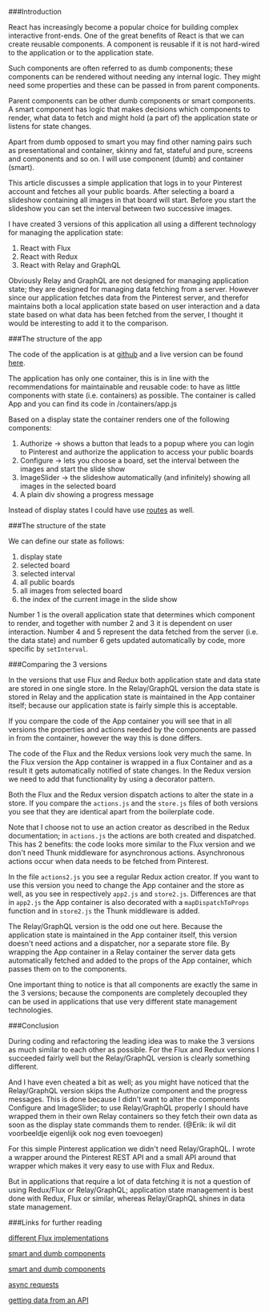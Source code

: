 ###Introduction

React has increasingly become a popular choice for building complex interactive front-ends. One of the great benefits of React is that we can create reusable components. A component is reusable if it is not hard-wired to the application or to the application state.

Such components are often referred to as dumb components; these components can be rendered without needing any internal logic. They might need some properties and these can be passed in from parent components.

Parent components can be other dumb components or smart components. A smart component has logic that makes decisions which components to render, what data to fetch and might hold (a part of) the application state or listens for state changes.

Apart from dumb opposed to smart you may find other naming pairs such as presentational and container, skinny and fat, stateful and pure, screens and components and so on. I will use component (dumb) and container (smart).

This article discusses a simple application that logs in to your Pinterest account and fetches all your public boards. After selecting a board a slideshow containing all images in that board will start. Before you start the slideshow you can set the interval between two successive images.

I have created 3 versions of this application all using a different technology for managing the application state:

1. React with Flux
2. React with Redux
3. React with Relay and GraphQL

Obviously Relay and GraphQL are not designed for managing application state; they are designed for managing data fetching from a server. However since our application fetches data from the Pinterest server, and therefor maintains both a local application state based on user interaction and a data state based on what data has been fetched from the server, I thought it would be interesting to add it to the comparison.



###The structure of the app

The code of the application is at [github](https://github.com/abudaan/pinterest-slider2) and a live version can be found [here](https://abumarkub.net/pinterest-slider/).

The application has only one container, this is in line with the recommendations for maintainable and reusable code: to have as little components with state (i.e. containers) as possible. The container is called App and you can find its code in /containers/app.js

Based on a display state the container renders one of the following components:

1. Authorize &rarr; shows a button that leads to a popup where you can login to Pinterest and authorize the application to access your public boards
2. Configure &rarr; lets you choose a board, set the interval between the images and start the slide show
3. ImageSlider &rarr; the slideshow automatically (and infinitely) showing all images in the selected board
4. A plain div showing a progress message

Instead of display states I could have use [routes](https://github.com/reactjs/react-router) as well.


###The structure of the state

We can define our state as follows:

1. display state
2. selected board
3. selected interval
4. all public boards
5. all images from selected board
6. the index of the current image in the slide show

Number 1 is the overall application state that determines which component to render, and together with number 2 and 3 it is dependent on user interaction. Number 4 and 5 represent the data fetched from the server (i.e. the data state) and number 6 gets updated automatically by code, more specific by `setInterval`.


###Comparing the 3 versions

In the versions that use Flux and Redux both application state and data state are stored in one single store. In the Relay/GraphQL version the data state is stored in Relay and the application state is maintained in the App container itself; because our application state is fairly simple this is acceptable.

If you compare the code of the App container you will see that in all versions the properties and actions needed by the components are passed in from the container, however the way this is done differs.

The code of the Flux and the Redux versions look very much the same. In the Flux version the App container is wrapped in a flux Container and as a result it gets automatically notified of state changes. In the Redux version we need to add that functionality by using a decorator pattern.

Both the Flux and the Redux version dispatch actions to alter the state in a store. If you compare the `actions.js` and the `store.js` files of both versions you see that they are identical apart from the boilerplate code.

Note that I choose not to use an action creator as described in the Redux documentation; in `actions.js` the actions are both created and dispatched. This has 2 benefits: the code looks more similar to the Flux version and we don't need Thunk middleware for asynchronous actions. Asynchronous actions occur when data needs to be fetched from Pinterest.

In the file `actions2.js` you see a regular Redux action creator. If you want to use this version you need to change the App container and the store as well, as you see in respectively `app2.js` and `store2.js`. Differences are that in `app2.js` the App container is also decorated with a `mapDispatchToProps` function and in `store2.js` the Thunk middleware is added.

The Relay/GraphQL version is the odd one out here. Because the application state is maintained in the App container itself, this version doesn't need actions and a dispatcher, nor a separate store file. By wrapping the App container in a Relay container the server data gets automatically fetched and added to the props of the App container, which passes them on to the components.

One important thing to notice is that all components are exactly the same in the 3 versions; because the components are completely decoupled they can be used in applications that use very different state management technologies.


###Conclusion

During coding and refactoring the leading idea was to make the 3 versions as much similar to each other as possible. For the Flux and Redux versions I succeeded fairly well but the Relay/GraphQL version is clearly something different.

And I have even cheated a bit as well; as you might have noticed that the Relay/GraphQL version skips the Authorize component and the progress messages. This is done because I didn't want to alter the components Configure and ImageSlider; to use Relay/GraphQL properly I should have wrapped them in their own Relay containers so they fetch their own data as soon as the display state commands them to render. (@Erik: ik wil dit voorbeeldje eigenlijk ook nog even toevoegen)

For this simple Pinterest application we didn't need Relay/GraphQL. I wrote a wrapper around the Pinterest REST API and a small API around that wrapper which makes it very easy to use with Flux and Redux.

But in applications that require a lot of data fetching it is not a question of using Redux/Flux *or* Relay/GraphQL; application state management is best done with Redux, Flux or similar, whereas Relay/GraphQL shines in data state management.



###Links for further reading

[different Flux implementations](http://jamesknelson.com/which-flux-implementation-should-i-use-with-react/)

[smart and dumb components](https://medium.com/@dan_abramov/smart-and-dumb-components-7ca2f9a7c7d0#.5zv6s0dag)

[smart and dumb components](http://jaketrent.com/post/smart-dumb-components-react/)

[async requests](http://www.code-experience.com/async-requests-with-react-js-and-flux-revisited/)

[getting data from an API](https://medium.com/@tribou/flux-getting-data-from-an-api-b73b6478c015#.164yw4ysk)







